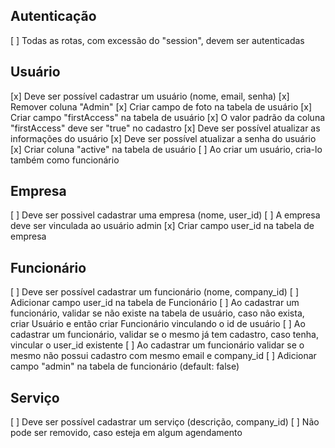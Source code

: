 ## Autenticação
[ ] Todas as rotas, com excessão do "session", devem ser autenticadas

## Usuário
[x] Deve ser possível cadastrar um usuário (nome, email, senha)
[x] Remover coluna "Admin"
[x] Criar campo de foto na tabela de usuário
[x] Criar campo "firstAccess" na tabela de usuário
[x] O valor padrão da coluna "firstAccess" deve ser "true" no cadastro
[x] Deve ser possível atualizar as informações do usuário
[x] Deve ser possível atualizar a senha do usuário
[x] Criar coluna "active" na tabela de usuário 
[ ] Ao criar um usuário, cria-lo também como funcionário

## Empresa
[ ] Deve ser possivel cadastrar uma empresa (nome, user_id)
[ ] A empresa deve ser vinculada ao usuário admin
[x] Criar campo user_id na tabela de empresa

## Funcionário
[ ] Deve ser possível cadastrar um funcionário (nome, company_id)
[ ] Adicionar campo user_id na tabela de Funcionário 
[ ] Ao cadastrar um funcionário, validar se não existe na tabela de usuário, caso
    não exista, criar Usuário e então criar Funcionário vinculando o id de usuário
[ ] Ao cadastrar um funcionário, validar se o mesmo já tem cadastro, caso
    tenha, vincular o user_id existente
[ ] Ao cadastrar um funcionário validar se o mesmo não possui cadastro com mesmo 
    email e company_id
[ ] Adicionar campo "admin" na tabela de funcionário (default: false)

## Serviço
[ ] Deve ser possível cadastrar um serviço (descrição, company_id)
[ ] Não pode ser removido, caso esteja em algum agendamento
